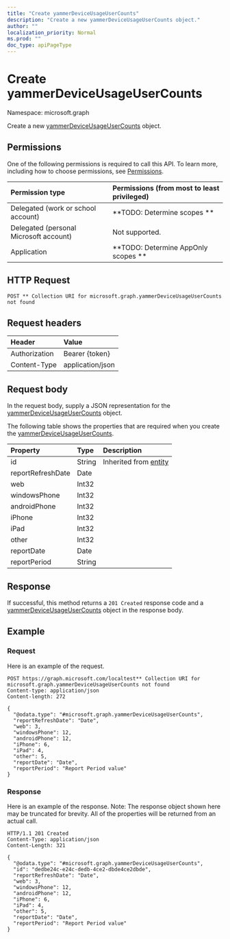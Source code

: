 ```yaml
---
title: "Create yammerDeviceUsageUserCounts"
description: "Create a new yammerDeviceUsageUserCounts object."
author: ""
localization_priority: Normal
ms.prod: ""
doc_type: apiPageType
---
```


# Create yammerDeviceUsageUserCounts

Namespace: microsoft.graph

Create a new [yammerDeviceUsageUserCounts](../resources/yammerdeviceusageusercounts.md) object.

## Permissions
One of the following permissions is required to call this API. To learn more, including how to choose permissions, see [Permissions](/concepts/permissions-reference.md).

|Permission type|Permissions (from most to least privileged)|
|:---|:---|
|Delegated (work or school account)|**TODO: Determine scopes **|
|Delegated (personal Microsoft account)|Not supported.|
|Application|**TODO: Determine AppOnly scopes **|

## HTTP Request
<!-- {
  "blockType": "ignored"
}
-->
``` http
POST ** Collection URI for microsoft.graph.yammerDeviceUsageUserCounts not found
```

## Request headers
|Header|Value|
|:---|:---|
|Authorization|Bearer {token}|
|Content-Type|application/json|

## Request body
In the request body, supply a JSON representation for the [yammerDeviceUsageUserCounts](../resources/yammerdeviceusageusercounts.md) object.

The following table shows the properties that are required when you create the [yammerDeviceUsageUserCounts](../resources/yammerdeviceusageusercounts.md).

|Property|Type|Description|
|:---|:---|:---|
|id|String| Inherited from [entity](../resources/entity.md)|
|reportRefreshDate|Date||
|web|Int32||
|windowsPhone|Int32||
|androidPhone|Int32||
|iPhone|Int32||
|iPad|Int32||
|other|Int32||
|reportDate|Date||
|reportPeriod|String||



## Response
If successful, this method returns a `201 Created` response code and a [yammerDeviceUsageUserCounts](../resources/yammerdeviceusageusercounts.md) object in the response body.

## Example

### Request
Here is an example of the request.
<!-- {
  "blockType": "request",
  "name": "create_yammerdeviceusageusercounts_from_"
}
-->
``` http
POST https://graph.microsoft.com/localtest** Collection URI for microsoft.graph.yammerDeviceUsageUserCounts not found
Content-type: application/json
Content-length: 272

{
  "@odata.type": "#microsoft.graph.yammerDeviceUsageUserCounts",
  "reportRefreshDate": "Date",
  "web": 3,
  "windowsPhone": 12,
  "androidPhone": 12,
  "iPhone": 6,
  "iPad": 4,
  "other": 5,
  "reportDate": "Date",
  "reportPeriod": "Report Period value"
}
```

### Response
Here is an example of the response. Note: The response object shown here may be truncated for brevity. All of the properties will be returned from an actual call.
<!-- {
  "blockType": "response",
  "truncated": true,
  "@odata.type": "microsoft.graph.yammerdeviceusageusercounts"
}
-->
``` http
HTTP/1.1 201 Created
Content-Type: application/json
Content-Length: 321

{
  "@odata.type": "#microsoft.graph.yammerDeviceUsageUserCounts",
  "id": "dedbe24c-e24c-dedb-4ce2-dbde4ce2dbde",
  "reportRefreshDate": "Date",
  "web": 3,
  "windowsPhone": 12,
  "androidPhone": 12,
  "iPhone": 6,
  "iPad": 4,
  "other": 5,
  "reportDate": "Date",
  "reportPeriod": "Report Period value"
}
```

